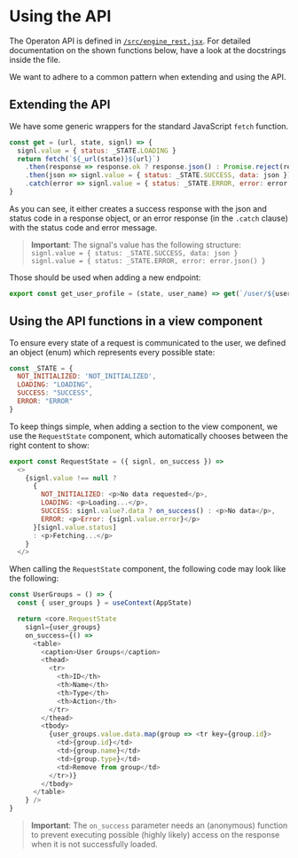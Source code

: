 # Using the API

The Operaton API is defined in [`/src/engine_rest.jsx`](../src/api/engine_rest.jsx). For detailed documentation
on the shown functions below, have a look at the docstrings inside the file.

We want to adhere to a common pattern when extending and using the API.

## Extending the API

We have some generic wrappers for the standard JavaScript `fetch` function. 

```js
const get = (url, state, signl) => {
  signl.value = { status: _STATE.LOADING }
  return fetch(`${_url(state)}${url}`)
    .then(response => response.ok ? response.json() : Promise.reject(response))
    .then(json => signl.value = { status: _STATE.SUCCESS, data: json })
    .catch(error => signl.value = { status: _STATE.ERROR, error: error.json() })
}
```

As you can see, it either creates a success response with the json and status code in a 
response object, or an error response (in the `.catch` clause) with the status code and error message. 


> **Important**: The signal's value has the following structure:  
> `signl.value = { status: _STATE.SUCCESS, data: json }`  
> `signl.value = { status: _STATE.ERROR, error: error.json() }`

Those should be used when adding a new endpoint:

```js
export const get_user_profile = (state, user_name) => get(`/user/${user_name ?? 'demo'}/profile`, state, state.user_profile)
```

## Using the API functions in a view component

To ensure every state of a request is communicated to the user, we defined an object (enum)
which represents every possible state:


```js
const _STATE = {
  NOT_INITIALIZED: 'NOT_INITIALIZED',
  LOADING: "LOADING",
  SUCCESS: "SUCCESS",
  ERROR: "ERROR"
}
```

To keep things simple, when adding a section to the view component, we use the
`RequestState` component, which automatically chooses between the right content 
to show:

```js
export const RequestState = ({ signl, on_success }) =>
  <>
    {signl.value !== null ?
      {
        NOT_INITIALIZED: <p>No data requested</p>,
        LOADING: <p>Loading...</p>,
        SUCCESS: signl.value?.data ? on_success() : <p>No data</p>,
        ERROR: <p>Error: {signl.value.error}</p>
      }[signl.value.status]
      : <p>Fetching...</p>
    }
  </>
```

When calling the `RequestState` component, the following code may look like the following:

```js
const UserGroups = () => {
  const { user_groups } = useContext(AppState)

  return <core.RequestState
    signl={user_groups}
    on_success={() =>
      <table>
        <caption>User Groups</caption>
        <thead>
          <tr>
            <th>ID</th>
            <th>Name</th>
            <th>Type</th>
            <th>Action</th>
          </tr>
        </thead>
        <tbody>
          {user_groups.value.data.map(group => <tr key={group.id}>
            <td>{group.id}</td>
            <td>{group.name}</td>
            <td>{group.type}</td>
            <td>Remove from group</td>
          </tr>)}
        </tbody>
      </table>
    } />
}
```

> **Important**: The `on_success` parameter needs an (anonymous) function to prevent 
> executing possible (highly likely) access on the response when it is not successfully
> loaded.